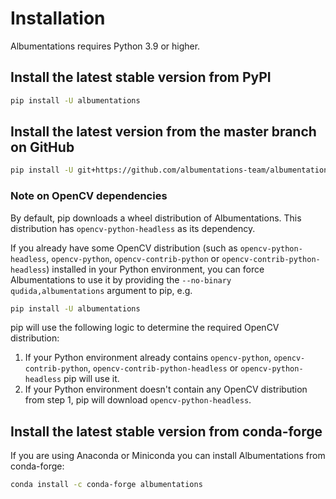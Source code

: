 # Installation

Albumentations requires Python 3.9 or higher.

## Install the latest stable version from PyPI

``` Bash
pip install -U albumentations
```

## Install the latest version from the master branch on GitHub

``` Bash
pip install -U git+https://github.com/albumentations-team/albumentations
```

### Note on OpenCV dependencies

By default, pip downloads a wheel distribution of Albumentations. This distribution has `opencv-python-headless` as its dependency.

If you already have some OpenCV distribution (such as `opencv-python-headless`, `opencv-python`, `opencv-contrib-python` or `opencv-contrib-python-headless`) installed in your Python environment, you can force Albumentations to use it by providing the `--no-binary qudida,albumentations` argument to pip, e.g.

```Bash
pip install -U albumentations
```

pip will use the following logic to determine the required OpenCV distribution:

1. If your Python environment already contains `opencv-python`, `opencv-contrib-python`, `opencv-contrib-python-headless` or `opencv-python-headless` pip will use it.
2. If your Python environment doesn't contain any OpenCV distribution from step 1, pip will download `opencv-python-headless`.

## Install the latest stable version from conda-forge

If you are using Anaconda or Miniconda you can install Albumentations from conda-forge:

``` Bash
conda install -c conda-forge albumentations
```

